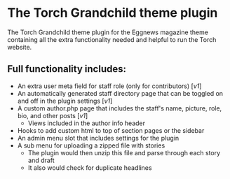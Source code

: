 # The Torch Grandchild theme plugin

The Torch Grandchild theme plugin for the Eggnews magazine theme containing all the extra functionality needed and helpful to run the Torch website.

## Full functionality includes:
- An extra user meta field for staff role (only for contributors) [*v1*]
- An automatically generated staff directory page that can be toggled on and off in the plugin settings [*v1*]
- A custom author.php page that includes the staff's name, picture, role, bio, and other posts [*v1*]
	- Views included in the author info header
- Hooks to add custom html to top of section pages or the sidebar
- An admin menu slot that includes settings for the plugin
- A sub menu for uploading a zipped file with stories
	- The plugin would then unzip this file and parse through each story and draft
	- It also would check for duplicate headlines
